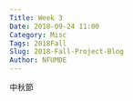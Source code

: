 ```yaml
---
Title: Week 3
Date: 2018-09-24 11:00
Category: Misc
Tags: 2018Fall
Slug: 2018-Fall-Project-Blog
Author: NFUMDE
---
```


中秋節

<!-- PELICAN_END_SUMMARY -->

